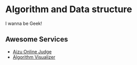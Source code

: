 # Algorithm and Data structure
I wanna be Geek!

## Awesome Services
- [Aizu Online Judge](http://judge.u-aizu.ac.jp/onlinejudge/)
- [Algorithm Visualizer](https://algorithm-visualizer.org/)
